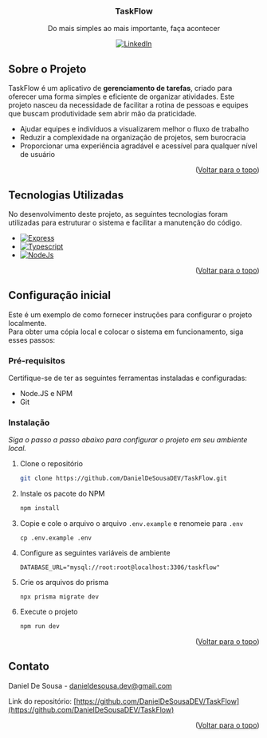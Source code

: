<!-- Improved compatibility of back to top link: See: https://github.com/othneildrew/Best-README-Template/pull/73 -->
<a id="readme-top"></a>
<!--
*** Thanks for checking out the Best-README-Template. If you have a suggestion
*** that would make this better, please fork the repo and create a pull request
*** or simply open an issue with the tag "enhancement".
*** Don't forget to give the project a star!
*** Thanks again! Now go create something AMAZING! :D
-->






<!-- PROJECT LOGO -->
<div align="center">

  <h3 align="center">TaskFlow</h3>

  <p align="center">
    Do mais simples ao mais importante, faça acontecer 
  </p>
</div>

<div align="center">

<!-- PROJECT SHIELDS -->
<!--
*** I'm using markdown "reference style" links for readability.
*** Reference links are enclosed in brackets [ ] instead of parentheses ( ).
*** See the bottom of this document for the declaration of the reference variables
*** for contributors-url, forks-url, etc. This is an optional, concise syntax you may use.
*** https://www.markdownguide.org/basic-syntax/#reference-style-links
-->
[![LinkedIn][linkedin-shield]][linkedin-url]
</div>

<!-- ABOUT THE PROJECT -->
## Sobre o Projeto

<!-- [![Product Name Screen Shot][product-screenshot]](https://github.com/DanielDeSousaDEV/PayForge) -->

TaskFlow é um aplicativo de **gerenciamento de tarefas**, criado para oferecer uma forma simples e eficiente de organizar atividades. Este projeto nasceu da necessidade de facilitar a rotina de pessoas e equipes que buscam produtividade sem abrir mão da praticidade.

* Ajudar equipes e indivíduos a visualizarem melhor o fluxo de trabalho
* Reduzir a complexidade na organização de projetos, sem burocracia
* Proporcionar uma experiência agradável e acessível para qualquer nível de usuário

<p align="right">(<a href="#readme-top">Voltar para o topo</a>)</p>



## Tecnologias Utilizadas

No desenvolvimento deste projeto, as seguintes tecnologias foram utilizadas para estruturar o sistema e facilitar a manutenção do código. 

* [![Express][Express.com]][Express-url]
* [![Typescript][Typescript.com]][TypeScript-url]
* [![NodeJs][Node.js.com]][Node.js-url]

<p align="right">(<a href="#readme-top">Voltar para o topo</a>)</p>

## Configuração inicial

Este é um exemplo de como fornecer instruções para configurar o projeto localmente.  
Para obter uma cópia local e colocar o sistema em funcionamento, siga esses passos:

### Pré-requisitos

Certifique-se de ter as seguintes ferramentas instaladas e configuradas:
* Node.JS e NPM
* Git

### Instalação

_Siga o passo a passo abaixo para configurar o projeto em seu ambiente local._

1. Clone o repositório
      ```sh
      git clone https://github.com/DanielDeSousaDEV/TaskFlow.git
      ```
2. Instale os pacote do NPM
      ```sh
      npm install
      ```
3. Copie e cole o arquivo o arquivo `.env.example` e renomeie para `.env`
      ```
      cp .env.example .env
      ```
4. Configure as seguintes variáveis de ambiente
      ```
      DATABASE_URL="mysql://root:root@localhost:3306/taskflow"
      ```
5. Crie os arquivos do prisma
      ```
      npx prisma migrate dev
      ```
6.  Execute o projeto
      ```sh
      npm run dev
      ```

<p align="right">(<a href="#readme-top">Voltar para o topo</a>)</p>


<!-- CONTACT -->
## Contato

Daniel De Sousa - danieldesousa.dev@gmail.com

Link do repositório: [https://github.com/DanielDeSousaDEV/TaskFlow](https://github.com/DanielDeSousaDEV/TaskFlow)

<p align="right">(<a href="#readme-top">Voltar para o topo</a>)</p>


<!-- MARKDOWN LINKS & IMAGES -->
<!-- https://www.markdownguide.org/basic-syntax/#reference-style-links -->
[linkedin-shield]: https://img.shields.io/badge/-LinkedIn-black.svg?style=for-the-badge&logo=linkedin&colorB=555
[linkedin-url]: https://www.linkedin.com/in/daniel-de-sousa-257275314/
[Typescript.com]: https://img.shields.io/badge/Typescript-030712?style=for-the-badge&logo=typescript&logoColor=00bcff
[Typescript-url]: https://www.typescriptlang.org/
[Node.js.com]: https://img.shields.io/badge/Node.js-339933?style=for-the-badge&logo=node.js&logoColor=white
[Node.js-url]: https://nodejs.org/
[Express.com]: https://img.shields.io/badge/Express-000000?style=for-the-badge&logo=express&logoColor=white
[Express-url]: https://expressjs.com/
